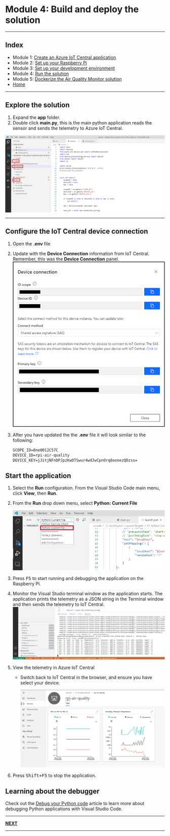 # Module 4: Build and deploy the solution

---

## Index

* Module 1: [Create an Azure IoT Central application](../module_1_create_iot_hub/README.md)
* Module 2: [Set up your Raspberry Pi](../module_2_set_up_raspberry_pi/README.md)
* Module 3: [Set up your development environment](../module_3_set_up_computer/README.md)
* Module 4: [Run the solution](../module_4_building_the_solution/README.md)
* Module 5: [Dockerize the Air Quality Monitor solution](../module_5_docker/README.md)
* [Home](../../README.md)

---

## Explore the solution

1. Expand the **app** folder.
2. Double click **main.py**, this is the main python application reads the sensor and sends the telemetry to Azure IoT Central.

![](../resources/vs-code-explore-solution.png)

---

## Configure the IoT Central device connection

1. Open the **.env** file
2. Update with the **Device Connection** information from IoT Central. Remember, this was the **Device Connection** panel.
    ![](../resources/iot-central-device-connection-information.png)
2. After you have updated the the **.env** file it will look similar to the following:

    ```text
    SCOPE_ID=0ne0012C57C
    DEVICE_ID=rpi-air-quality
    DEVICE_KEY=jJitjNFnDPJpzKwDTSwur4wdJwCpnOrq8oonezQDzss=
    ```

## Start the application

1. Select the **Run** configuration. From the Visual Studio Code main menu, click **View**, then **Run**.
2. From the **Run** drop down menu, select **Python: Current File**

    ![](../resources/vs-code-run-select.png)

3. Press <kbd>F5</kbd> to start running and debugging the application on the Raspberry Pi.
4. Monitor the Visual Studio terminal window as the application starts. The application prints the telemetry as a JSON string in the Terminal window and then sends the telemetry to IoT Central.
    ![](../resources/vs-code-display-output.png)
5. View the telemetry in Azure IoT Central

    * Switch back to IoT Central in the browser, and ensure you have select your device.

        ![](../resources/iot-central-telemetry-show.png)

6. Press <kbd>Shift+F5</kbd> to stop the application.

## Learning about the debugger

Check out the [Debug your Python code](https://docs.microsoft.com/en-us/visualstudio/python/debugging-python-in-visual-studio?view=vs-2019&WT.mc_id=julyot-aqm-dglover) article to learn more about debugging Python applications with Visual Studio Code.

---

**[NEXT](../module_5_docker/README.md)**

---
